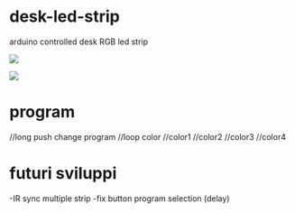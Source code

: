 # desk-led-strip
arduino controlled desk RGB led strip

![](./maker-preview.jpg)

![](./PCB-preview.png)

# program
//long push change program
  //loop color
  //color1
  //color2
  //color3
  //color4
  
# futuri sviluppi
-IR sync multiple strip
-fix button program selection (delay)

